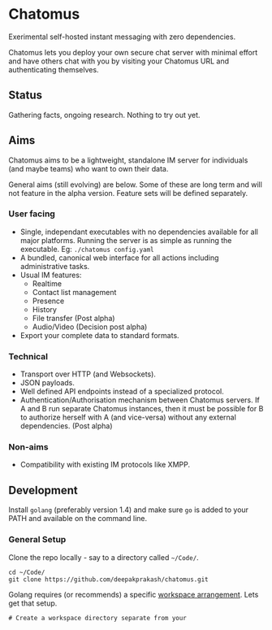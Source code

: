 # Chatomus
Exerimental self-hosted instant messaging with zero dependencies.

Chatomus lets you deploy your own secure chat server with minimal effort and have others chat with you by visiting your Chatomus URL and authenticating themselves.

## Status
Gathering facts, ongoing research. Nothing to try out yet.

## Aims
Chatomus aims to be a lightweight, standalone IM server for individuals (and maybe teams) who want to own their data.

General aims (still evolving) are below. Some of these are long term and will not feature in the alpha version. Feature sets will be defined separately.

### User facing
- Single, independant executables with no dependencies available for all major platforms. Running the server is as simple as running the executable. Eg: `./chatomus config.yaml`
- A bundled, canonical web interface for all actions including administrative tasks.
- Usual IM features:
  - Realtime
  - Contact list management
  - Presence
  - History
  - File transfer (Post alpha)
  - Audio/Video (Decision post alpha)
- Export your complete data to standard formats.

### Technical
- Transport over HTTP (and Websockets).
- JSON payloads.
- Well defined API endpoints instead of a specialized protocol.
- Authentication/Authorisation mechanism between Chatomus servers. If A and B run separate Chatomus instances, then it must be possible for B to authorize herself with A (and vice-versa) without any external dependencies. (Post alpha)

### Non-aims
- Compatibility with existing IM protocols like XMPP.


## Development

Install `golang` (preferably version 1.4) and make sure `go` is added to your PATH and available on the command line.

### General Setup

Clone the repo locally - say to a directory called `~/Code/`. 

```
cd ~/Code/
git clone https://github.com/deepakprakash/chatomus.git 
```

Golang requires (or recommends) a specific [workspace arrangement](https://golang.org/doc/code.html). Lets get that setup.

```
# Create a workspace directory separate from your 
```


